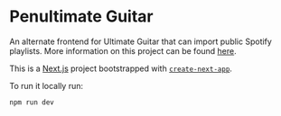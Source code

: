 # Penultimate Guitar

An alternate frontend for Ultimate Guitar that can import public Spotify playlists. More information on this project can be found [here](https://notes.zachmanson.com/penultimate-guitar/).

This is a [Next.js](https://nextjs.org/) project bootstrapped with [`create-next-app`](https://github.com/vercel/next.js/tree/canary/packages/create-next-app).

To run it locally run:

```bash
npm run dev
```
